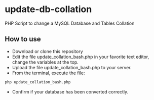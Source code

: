 # update-db-collation
PHP Script to change a MySQL Database and Tables Collation

## How to use

- Download or clone this repository
- Edit the file update_collation_bash.php in your favorite text editor, change the variables at the top.
- Upload the file update_collation_bash.php to your server.
- From the terminal, execute the file:
```bash
php update_collation_bash.php
```
- Confirm if your database has been converted correctly.

